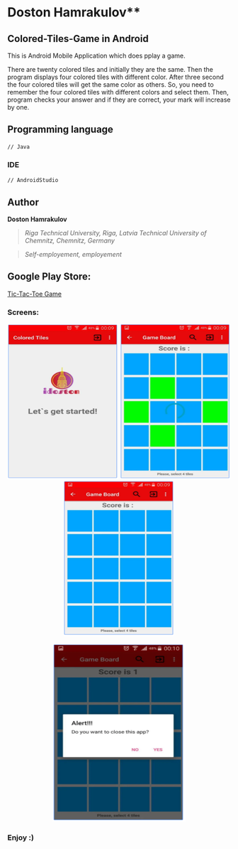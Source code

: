 # Doston Hamrakulov**


## Colored-Tiles-Game in Android

This is Android Mobile Application which does pplay a game. 

There are twenty colored tiles and initially they are the same. Then the program displays four colored tiles with different color. After three second the four colored tiles will get the same color as others. So, you need to remember the four colored tiles with different colors and select them. Then, program checks your answer and if they are correct, your mark will increase by one.


## Programming language
```[java]
// Java
```

### IDE
```[androidstudio]
// AndroidStudio
```

## Author
**Doston Hamrakulov**
>*Riga Technical University, Riga, Latvia*
>*Technical University of Chemnitz, Chemnitz, Germany*

>*Self-employement, employement*

## Google Play Store:

<a href="https://play.google.com/store/apps/details?id=com.idoston.coloured_tiles_game" target="_blank">Tic-Tac-Toe Game</a>

### Screens:
<p align="center">
	<img width="250px" height="350px" src="https://github.com/dostonhamrakulov/Colored-Tiles-Game/blob/master/Images/images_1.png" />
	<img width="250px" height="350px" src="https://github.com/dostonhamrakulov/Colored-Tiles-Game/blob/master/Images/images_2.PNG" />
	<img width="250px" height="350px" src="https://github.com/dostonhamrakulov/Colored-Tiles-Game/blob/master/Images/images_3.PNG" />
</p>


<p align="center"><img width="300px" height="400px" src="https://github.com/dostonhamrakulov/Colored-Tiles-Game/blob/master/Images/images_4.PNG" /></p>

### Enjoy :)
